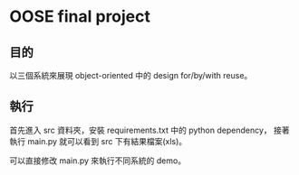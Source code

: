 # OOSE final project

## 目的
以三個系統來展現 object-oriented 中的 design for/by/with reuse。

## 執行
首先進入 src 資料夾，安裝 requirements.txt 中的 python dependency，
接著執行 main.py 就可以看到 src 下有結果檔案(xls)。

可以直接修改 main.py 來執行不同系統的 demo。
